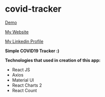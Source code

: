 # covid-tracker

[Demo](https://huseyn0w-covid-tracker.herokuapp.com/)

[My Website](https://huseyn0w.github.io/)

[My Linkedin Profile](https://linkedin.com/in/huseyn0w)

**Simple COVID19 Tracker :)**


**Technologies that used in creation of this app:**
- React JS
- Axios
- Material UI
- React Charts 2
- React Count
